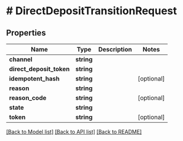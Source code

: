 # # DirectDepositTransitionRequest

## Properties

Name | Type | Description | Notes
------------ | ------------- | ------------- | -------------
**channel** | **string** |  |
**direct_deposit_token** | **string** |  |
**idempotent_hash** | **string** |  | [optional]
**reason** | **string** |  |
**reason_code** | **string** |  | [optional]
**state** | **string** |  |
**token** | **string** |  | [optional]

[[Back to Model list]](../../README.md#models) [[Back to API list]](../../README.md#endpoints) [[Back to README]](../../README.md)

